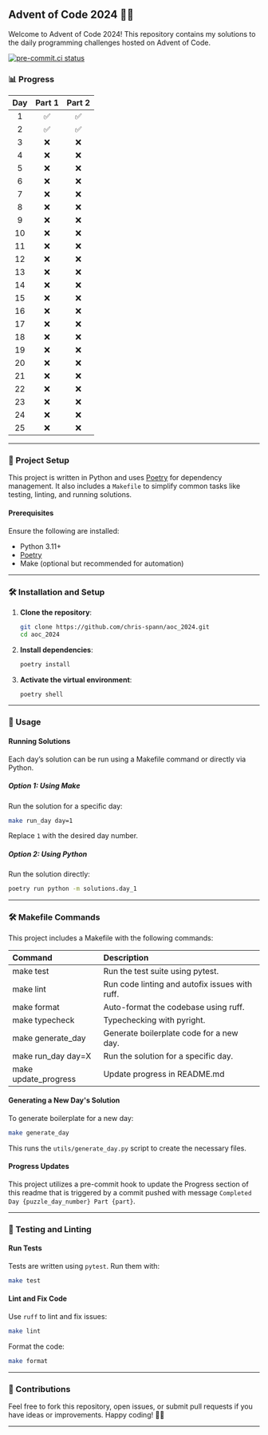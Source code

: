 ## Advent of Code 2024 🎄✨

Welcome to Advent of Code 2024! This repository contains my solutions to the daily programming challenges hosted on Advent of Code.

[![pre-commit.ci status](https://results.pre-commit.ci/badge/github/chris-spann/aoc_2024/main.svg)](https://results.pre-commit.ci/latest/github/chris-spann/aoc_2024/main)

### 📊 Progress

| Day | Part 1 | Part 2 |
| :----: | :----: | :----: |
| 1     |   ✅   |   ✅   |
| 2     |   ✅   |   ✅   |
| 3     |   ❌   |   ❌   |
| 4     |   ❌   |   ❌   |
| 5     |   ❌   |   ❌   |
| 6     |   ❌   |   ❌   |
| 7     |   ❌   |   ❌   |
| 8     |   ❌   |   ❌   |
| 9     |   ❌   |   ❌   |
| 10    |   ❌   |   ❌   |
| 11    |   ❌   |   ❌   |
| 12    |   ❌   |   ❌   |
| 13    |   ❌   |   ❌   |
| 14    |   ❌   |   ❌   |
| 15    |   ❌   |   ❌   |
| 16    |   ❌   |   ❌   |
| 17    |   ❌   |   ❌   |
| 18    |   ❌   |   ❌   |
| 19    |   ❌   |   ❌   |
| 20    |   ❌   |   ❌   |
| 21    |   ❌   |   ❌   |
| 22    |   ❌   |   ❌   |
| 23    |   ❌   |   ❌   |
| 24    |   ❌   |   ❌   |
| 25    |   ❌   |   ❌   |
---

### 🚀 Project Setup

This project is written in Python and uses [Poetry](https://python-poetry.org/) for dependency management. It also includes a `Makefile` to simplify common tasks like testing, linting, and running solutions.

#### Prerequisites

Ensure the following are installed:
- Python 3.11+
- [Poetry](https://python-poetry.org/docs/#installation)
- Make (optional but recommended for automation)

---

### 🛠 Installation and Setup

1. **Clone the repository**:
   ```bash
   git clone https://github.com/chris-spann/aoc_2024.git
   cd aoc_2024
   ```

2. **Install dependencies**:
   ```bash
   poetry install
   ```

3. **Activate the virtual environment**:
   ```bash
   poetry shell
   ```

---

### 📜 Usage

#### Running Solutions

Each day’s solution can be run using a Makefile command or directly via Python.

##### Option 1: Using Make
Run the solution for a specific day:
```bash
make run_day day=1
```
Replace `1` with the desired day number.


##### Option 2: Using Python
Run the solution directly:
```bash
poetry run python -m solutions.day_1
```

---
### 🛠 Makefile Commands
This project includes a Makefile with the following commands:


| Command        | Description           |
| :------------- |:-------------|
| make test      | Run the test suite using pytest. |
| make lint      | Run code linting and autofix issues with ruff.|
| make format    | Auto-format the codebase using ruff. |
| make typecheck | Typechecking with pyright. |
| make generate_day | Generate boilerplate code for a new day.|
| make run_day day=X    | Run the solution for a specific day. |
| make update_progress | Update progress in README.md |


#### Generating a New Day's Solution
To generate boilerplate for a new day:
```bash
make generate_day
```
This runs the `utils/generate_day.py` script to create the necessary files.

#### Progress Updates
This project utilizes a pre-commit hook to update the Progress section of this readme that is triggered by a commit pushed with message `Completed Day {puzzle_day_number} Part {part}`.

---

### 🧪 Testing and Linting

#### Run Tests
Tests are written using `pytest`. Run them with:
```bash
make test
```

#### Lint and Fix Code
Use `ruff` to lint and fix issues:
```bash
make lint
```

Format the code:
```bash
make format
```

---

### 🌟 Contributions

Feel free to fork this repository, open issues, or submit pull requests if you have ideas or improvements. Happy coding! 🎄✨

---
